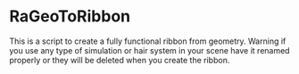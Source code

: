 # RaGeoToRibbon
This is a script to create a fully functional ribbon from geometry. Warning if you use any type of simulation or hair system in your scene have it renamed properly or they will be deleted when you create the ribbon.
